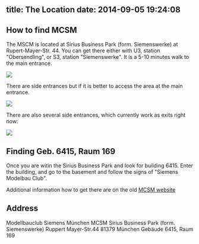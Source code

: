 title: The Location
date: 2014-09-05 19:24:08
---

## How to find MCSM

The MSCM is located at Sirius Business Park (form. Siemenswerke) at Rupert-Mayer-Str. 44.  You can get there either with U3, station "Obersendling", or S3, station "Siemenswerke". It is a 5-10 minutes walk to the main entrance.

<div id="map-canvas"></div>
<script src="https://maps.googleapis.com/maps/api/js?v=3.exp"></script>

<img src="/images/sirius_main-fs8.png" />


There are side entrances but if it is better to access the area at the main entrance.

<img src="/images/sirius_entrance-fs8.png" />

There are also several side entrances, which currently work as exits right now:

<img src="/images/mcsm_road-fs8.png" />

## Finding Geb. 6415, Raum 169

Once you are witin the Sirius Business Park and look for building 6415. Enter the building, and go to the basement and follow the signs of "Siemens Modelbau Club".

Additional information how to get there are on the old [MCSM website](http://home.arcor.de/mcsm-muenchen/main/mainadresse.htm)


## Address

Modellbauclub Siemens München MCSM
Sirius Business Park (form. Siemenswerke)
Ruppert Mayer-Str.44
81379 München
Gebäude 6415, Raum 169

<script>

function initialize() {
  var mapOptions = {
    zoom: 17,
    center: new google.maps.LatLng(48.095, 11.533),
    mapTypeId: google.maps.MapTypeId.TERRAIN,
    zoomControl: true,
    streetViewControl: false,
    zoomControlOptions: {
      style: google.maps.ZoomControlStyle.LARGE
    }
  };

  var map = new google.maps.Map(document.getElementById('map-canvas'),
      mapOptions);

  var myLatlng = new google.maps.LatLng(48.0959845,11.5353281)

  var marker = new google.maps.Marker({
      position: myLatlng,
      map: map,
      title: 'MCSM'
  });

}

google.maps.event.addDomListener(window, 'load', initialize);

</script>
